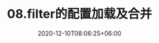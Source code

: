 ---
title: "08.filter的配置加载及合并"
date: 2020-12-10T08:06:25+06:00
description: 08.filter的配置加载及合并
menu:
  sidebar:
    parent: spring cloud gateway
    name: 08.filter的配置加载及合并
    identifier: scg8
    weight: 1
---